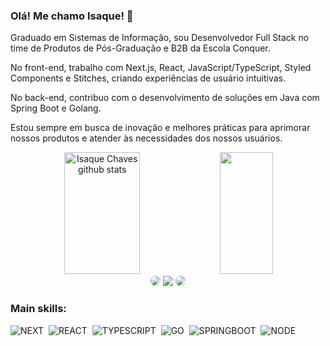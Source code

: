 ### Olá! Me chamo Isaque! 👋
Graduado em Sistemas de Informação, sou Desenvolvedor Full Stack no time de Produtos de Pós-Graduação e B2B da Escola Conquer. 

No front-end, trabalho com Next.js, React, JavaScript/TypeScript, Styled Components e Stitches, criando experiências de usuário intuitivas. 

No back-end, contribuo com o desenvolvimento de soluções em Java com Spring Boot e Golang.

Estou sempre em busca de inovação e melhores práticas para aprimorar nossos produtos e atender às necessidades dos nossos usuários.

<div align="center">  
  <img width="49%" height="195px" src="https://github-readme-stats.vercel.app/api?username=isaquerchaves&show_icons=true&count_private=true&hide_border=true&title_color=87CEFA&icon_color=87CEFA&text_color=c9d1d9&bg_color=0d1117" alt="Isaque Chaves github stats" /> 
  <img width="41%" height="195px" src="https://github-readme-stats.vercel.app/api/top-langs/?username=isaquerchaves&layout=compact&hide_border=true&title_color=87CEFA&text_color=c9d1d9&bg_color=0d1117" />
</div>

<div align="center"> 
  <a href="https://isaquechaves.vercel.app/" target="_blank"><img src="https://img.shields.io/badge/-portfolio-%24333?style=for-the-badge&logoColor=white" style="border-radius: 30px" target="_blank"></a> 
<a href = "mailto:isaque.ramosch@gmail.com"> <img src="https://img.shields.io/badge/-Gmail-%23333?style=for-the-badge&logo=gmail&logoColor=white" target="_blank"></a>
<a href="https://www.linkedin.com/in/isaque-chaves-a591aa141/" target="_blank"><img src="https://img.shields.io/badge/-LinkedIn-%230077B5?style=for-the-badge&logo=linkedin&logoColor=white" style="border-radius: 30px" target="_blank"></a> 
 </div>
 
  ### Main skills:

![NEXT](https://img.shields.io/badge/-NEXT.JS-0D1117?style=for-the-badge&logo=NEXT.JS&logoColor=FFFFFF&labelColor=0D1117)&nbsp;
![REACT](https://img.shields.io/badge/-react-0D1117?style=for-the-badge&logo=react&logoColor=00BFFF&labelColor=0D1117)&nbsp;
![TYPESCRIPT](https://img.shields.io/badge/-TYPESCRIPT-0D1117?style=for-the-badge&logo=TYPESCRIPT&logoColor=00BFFF&labelColor=0D1117)&nbsp;
![GO](https://img.shields.io/badge/-GOLANG-0D1117?style=for-the-badge&logo=GO&logoColor=00A7D0&labelColor=0D1117)&nbsp;
![SPRINGBOOT](https://img.shields.io/badge/-SPRINGBOOT-0D1117?style=for-the-badge&logo=SPRINGBOOT&logoColor=6AAD3D&labelColor=0D1117)&nbsp;
![NODE](https://img.shields.io/badge/-NODE.JS-0D1117?style=for-the-badge&logo=NEXT.JS&logoColor=57A545&labelColor=0D1117)&nbsp;
